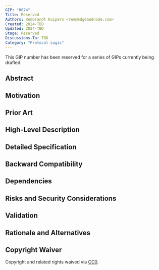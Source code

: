 ```yaml
---
GIP: "0074"
Title: Reserved
Authors: Rembrandt Kuipers <rem@edgeandnode.com>
Created: 2024-TBD
Updated: 2024-TBD
Stage: Reserved
Discussions-To: TBD
Category: "Protocol Logic"
---
```


This GIP number has been reserved for a series of GIPs currently being drafted.

## Abstract

## Motivation

## Prior Art

## High-Level Description

## Detailed Specification

## Backward Compatibility

## Dependencies

## Risks and Security Considerations

## Validation

## Rationale and Alternatives

## Copyright Waiver

Copyright and related rights waived via [CC0](https://creativecommons.org/publicdomain/zero/1.0/).
